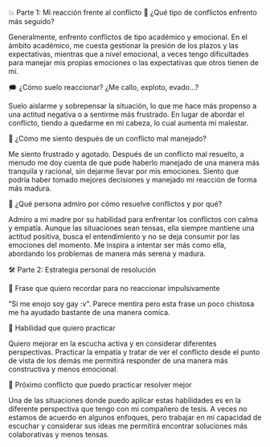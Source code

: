 💥 Parte 1: Mi reacción frente al conflicto
🧯 ¿Qué tipo de conflictos enfrento más seguido?

Generalmente, enfrento conflictos de tipo académico y emocional. En el ámbito académico, me cuesta gestionar la presión de los plazos y las expectativas, mientras que a nivel emocional, a veces tengo dificultades para manejar mis propias emociones o las expectativas que otros tienen de mí.

🗯️ ¿Cómo suelo reaccionar? ¿Me callo, exploto, evado...?

Suelo aislarme y sobrepensar la situación, lo que me hace más propenso a una actitud negativa o a sentirme más frustrado. En lugar de abordar el conflicto, tiendo a quedarme en mi cabeza, lo cual aumenta mi malestar.

🤯 ¿Cómo me siento después de un conflicto mal manejado?

Me siento frustrado y agotado. Después de un conflicto mal resuelto, a menudo me doy cuenta de que pude haberlo manejado de una manera más tranquila y racional, sin dejarme llevar por mis emociones. Siento que podría haber tomado mejores decisiones y manejado mi reacción de forma más madura.

🌈 ¿Qué persona admiro por cómo resuelve conflictos y por qué?

Admiro a mi madre por su habilidad para enfrentar los conflictos con calma y empatía. Aunque las situaciones sean tensas, ella siempre mantiene una actitud positiva, busca el entendimiento y no se deja consumir por las emociones del momento. Me inspira a intentar ser más como ella, abordando los problemas de manera más serena y madura.

🛠️ Parte 2: Estrategia personal de resolución

💬 Frase que quiero recordar para no reaccionar impulsivamente

"Si me enojo soy gay :v". Parece mentira pero esta frase un poco chistosa me ha ayudado bastante de una manera comica.

🤝 Habilidad que quiero practicar

Quiero mejorar en la escucha activa y en considerar diferentes perspectivas. Practicar la empatía y tratar de ver el conflicto desde el punto de vista de los demás me permitirá responder de una manera más constructiva y menos emocional.

🧪 Próximo conflicto que puedo practicar resolver mejor

Una de las situaciones donde puedo aplicar estas habilidades es en la diferente perspectiva que tengo con mi compañero de tesis. A veces no estamos de acuerdo en algunos enfoques, pero trabajar en mi capacidad de escuchar y considerar sus ideas me permitirá encontrar soluciones más colaborativas y menos tensas.
